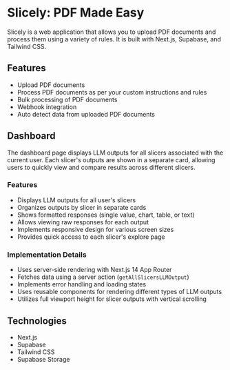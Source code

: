 # Slicely: PDF Made Easy

Slicely is a web application that allows you to upload PDF documents and process them using a variety of rules. It is built with Next.js, Supabase, and Tailwind CSS.

## Features

- Upload PDF documents
- Process PDF documents as per your custom instructions and rules
- Bulk processing of PDF documents
- Webhook integration
- Auto detect data from uploaded PDF documents

## Dashboard

The dashboard page displays LLM outputs for all slicers associated with the current user. Each slicer's outputs are shown in a separate card, allowing users to quickly view and compare results across different slicers.

### Features

- Displays LLM outputs for all user's slicers
- Organizes outputs by slicer in separate cards
- Shows formatted responses (single value, chart, table, or text)
- Allows viewing raw responses for each output
- Implements responsive design for various screen sizes
- Provides quick access to each slicer's explore page

### Implementation Details

- Uses server-side rendering with Next.js 14 App Router
- Fetches data using a server action (`getAllSlicersLLMOutput`)
- Implements error handling and loading states
- Uses reusable components for rendering different types of LLM outputs
- Utilizes full viewport height for slicer outputs with vertical scrolling

## Technologies

- Next.js
- Supabase
- Tailwind CSS
- Supabase Storage